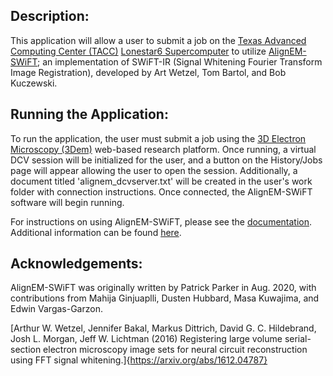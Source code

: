 Description:
-----------------------

This application will allow a user to submit a job on the [Texas Advanced Computing Center (TACC)](https://www.tacc.utexas.edu/) [Lonestar6 Supercomputer](https://www.tacc.utexas.edu/systems/lonestar6) to utilize [AlignEM-SWiFT](https://github.com/mcellteam/swift-ir); an implementation of SWiFT-IR (Signal Whitening Fourier Transform Image Registration), developed by Art Wetzel, Tom Bartol, and Bob Kuczewski.

Running the Application:
-----------------------
To run the application, the user must submit a job using the [3D Electron Microscopy (3Dem)](https://3dem.org/) web-based research platform. Once running, a virtual DCV session will be initialized for the user, and a button on the History/Jobs page will appear allowing the user to open the session. Additionally, a document titled 'alignem_dcvserver.txt' will be created in the user's work folder with connection instructions. Once connected, the AlignEM-SWiFT software will begin running.

For instructions on using AlignEM-SWiFT, please see the [documentation](https://github.com/mcellteam/swift-ir/blob/development_ng/docs/tacc/README.md). Additional information can be found [here](https://wikis.utexas.edu/display/khlab/tSEM+image+alignment+using+AlignEM-SWiFT).

 Acknowledgements:
---------------------

AlignEM-SWiFT was originally written by Patrick Parker in Aug. 2020, with contributions from Mahija Ginjuaplli, Dusten Hubbard, Masa Kuwajima, and Edwin Vargas-Garzon.

[Arthur W. Wetzel, Jennifer Bakal, Markus Dittrich, David G. C. Hildebrand, Josh L. Morgan, Jeff W. Lichtman (2016) Registering large volume serial-section electron microscopy image sets for neural circuit reconstruction using FFT signal whitening.]{https://arxiv.org/abs/1612.04787}
